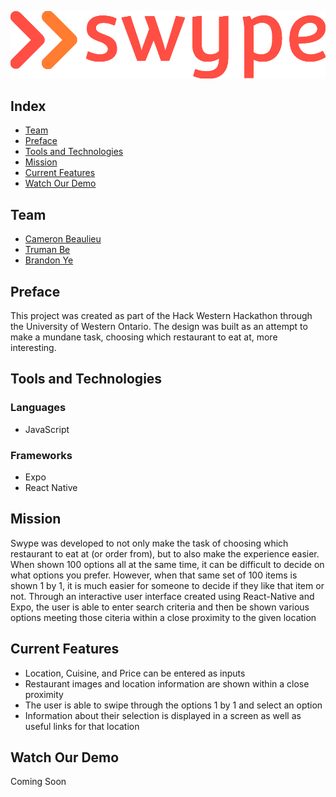 ![Swype - Choosing What To Eat Made Easy](swypelogored.png)

## Index
<ul>
<li><a href="#team">Team</a></li>
<li><a href="#preface">Preface</a></li>
<li><a href="#tools-and-technologies">Tools and Technologies</a></li>
<li><a href="#mission">Mission</a></li>
<li><a href="#current-features">Current Features</a></li>
<li><a href="#watch-our-demo">Watch Our Demo</a></li>
</ul>

## Team
- [Cameron Beaulieu](https://github.com/Cameron-Beaulieu)
- [Truman Be](https://github.com/trumanbe01)
- [Brandon Ye](https://github.com/yebrandon)

## Preface 
This project was created as part of the Hack Western Hackathon through the University of Western Ontario. The design was built as an attempt to make a mundane task, choosing which restaurant to eat at, more interesting. 

## Tools and Technologies 

### Languages 
- JavaScript

### Frameworks
- Expo
- React Native

## Mission
Swype was developed to not only make the task of choosing which restaurant to eat at (or order from), but to also make the experience easier. When shown 100 options all at the same time, it can be difficult to decide on what options you prefer. However, when that same set of 100 items is shown 1 by 1, it is much easier for someone to decide if they like that item or not. Through an interactive user interface created using React-Native and Expo, the user is able to enter search criteria and then be shown various options meeting those citeria within a close proximity to the given location

## Current Features 
- Location, Cuisine, and Price can be entered as inputs 
- Restaurant images and location information are shown within a close proximity
- The user is able to swipe through the options 1 by 1 and select an option
- Information about their selection is displayed in a screen as well as useful links for that location 

## Watch Our Demo
Coming Soon



